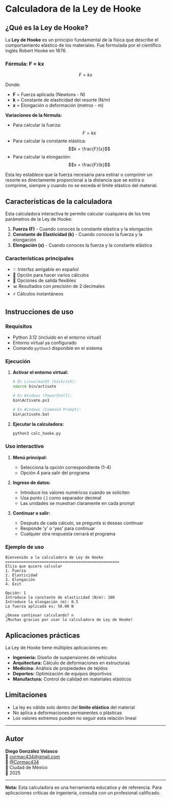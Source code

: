 # Calculadora de la Ley de Hooke

## ¿Qué es la Ley de Hooke?

La **Ley de Hooke** es un principio fundamental de la física que describe el comportamiento elástico de los materiales. Fue formulada por el científico inglés Robert Hooke en 1676.

### Fórmula: F = kx

$$F = kx$$

Donde:
- **F** = Fuerza aplicada (Newtons - N)
- **k** = Constante de elasticidad del resorte (N/m)
- **x** = Elongación o deformación (metros - m)

**Variaciones de la fórmula:**

- Para calcular la fuerza: $$F = kx$$
- Para calcular la constante elástica: $$k = \frac{F}{x}$$
- Para calcular la elongación: $$x = \frac{F}{k}$$

Esta ley establece que la fuerza necesaria para estirar o comprimir un resorte es directamente proporcional a la distancia que se estira o comprime, siempre y cuando no se exceda el límite elástico del material.

## Características de la calculadora

Esta calculadora interactiva te permite calcular cualquiera de los tres parámetros de la Ley de Hooke:

1. **Fuerza (F)** - Cuando conoces la constante elástica y la elongación
2. **Constante de Elasticidad (k)** - Cuando conoces la fuerza y la elongación
3. **Elongación (x)** - Cuando conoces la fuerza y la constante elástica

### Características principales
- ✨ Interfaz amigable en español
- 🔄 Opción para hacer varios cálculos
- 🚪 Opciones de salida flexibles
- 📊 Resultados con precisión de 2 decimales
- ⚡ Cálculos instantáneos

## Instrucciones de uso

### Requisitos
- Python 3.12 (incluido en el entorno virtual)
- Entorno virtual ya configurado
- Comando `python3` disponible en el sistema

### Ejecución

1. **Activar el entorno virtual:**
   ```bash
   # En Linux/macOS (bash/zsh):
   source bin/activate
   
   # En Windows (PowerShell):
   bin\Activate.ps1
   
   # En Windows (Command Prompt):
   bin\activate.bat
   ```

2. **Ejecutar la calculadora:**
   ```bash
   python3 calc_hooke.py
   ```

### Uso interactivo

1. **Menú principal:**
   - Selecciona la opción correspondiente (1-4)
   - Opción 4 para salir del programa

2. **Ingreso de datos:**
   - Introduce los valores numéricos cuando se soliciten
   - Usa punto (.) como separador decimal
   - Las unidades se muestran claramente en cada prompt

3. **Continuar o salir:**
   - Después de cada cálculo, se pregunta si deseas continuar
   - Responde 'y' o 'yes' para continuar
   - Cualquier otra respuesta cerrará el programa

### Ejemplo de uso

```
Bienvenido a la calculadora de Ley de Hooke
==================================================
Elija que quiere calcular
1. Fuerza
2. Elasticidad
3. Elongación
4. Exit

Opción: 1
Introduce la constante de elasticidad (N/m): 100
Introduce la elongación (m): 0.5
La fuerza aplicada es: 50.00 N

¿Desea continuar calculando? n
¡Muchas gracias por usar la calculadora de Ley de Hooke!
```

## Aplicaciones prácticas

La Ley de Hooke tiene múltiples aplicaciones en:

- **Ingeniería:** Diseño de suspensiones de vehículos
- **Arquitectura:** Cálculo de deformaciones en estructuras
- **Medicina:** Análisis de propiedades de tejidos
- **Deportes:** Optimización de equipos deportivos
- **Manufactura:** Control de calidad en materiales elásticos

## Limitaciones

- La ley es válida solo dentro del **límite elástico** del material
- No aplica a deformaciones permanentes o plásticas
- Los valores extremos pueden no seguir esta relación lineal

---

## Autor

**Diego González Velasco**  
📧 cormac434@gmail.com  
🐙 [@Cormac434](https://github.com/Cormac434)  
📍 Ciudad de México  
📅 2025

---

**Nota:** Esta calculadora es una herramienta educativa y de referencia. Para aplicaciones críticas de ingeniería, consulta con un profesional calificado.
